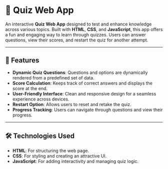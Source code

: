 # 🧠 Quiz Web App

An interactive **Quiz Web App** designed to test and enhance knowledge across various topics. Built with **HTML**, **CSS**, and **JavaScript**, this app offers a fun and engaging way to learn through quizzes. Users can answer questions, view their scores, and restart the quiz for another attempt.

---

## 🌟 Features

- **Dynamic Quiz Questions**: Questions and options are dynamically rendered from a predefined set of data.
- **Score Calculation**: Keeps track of correct answers and displays the score at the end.
- **User-Friendly Interface**: Clean and responsive design for a seamless experience across devices.
- **Restart Option**: Allows users to reset and retake the quiz.
- **Progress Tracking**: Users can navigate through questions and view their progress.

---

## 🛠️ Technologies Used

- **HTML**: For structuring the web page.
- **CSS**: For styling and creating an attractive UI.
- **JavaScript**: For adding interactivity and managing quiz logic.
